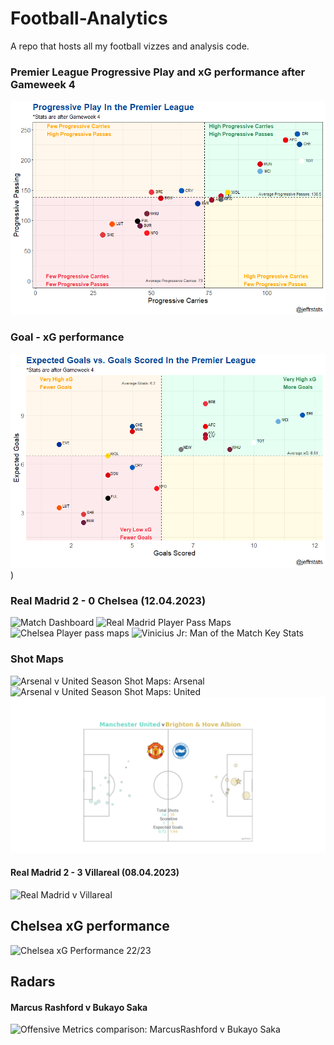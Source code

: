 # Football-Analytics
A repo that hosts all my football vizzes and analysis code.

### Premier League Progressive Play and xG performance after Gameweek 4

![Progressive Play in the Premier League](https://raw.githubusercontent.com/jeffreyohene/Football-Analytics/main/The%20Curious%20Case%20of%20Chelsea%20-%20Article/plots/progressive_play.png)

### Goal - xG performance
![G-xG Performance](https://raw.githubusercontent.com/jeffreyohene/Football-Analytics/main/The%20Curious%20Case%20of%20Chelsea%20-%20Article/plots/xg_gols.png))

### Real Madrid 2 - 0 Chelsea (12.04.2023)
![Match Dashboard](https://media.licdn.com/dms/image/D4D22AQEfNVFMrB5-5w/feedshare-shrink_2048_1536/0/1681493299931?e=1697673600&v=beta&t=3_7Hc8eKWsFl-CHdKAicTFYPPqRWTTQZavr0HGL4WR8)
![Real Madrid Player Pass Maps](https://media.licdn.com/dms/image/D4D22AQGsIiUyFlZ8Mw/feedshare-shrink_1280/0/1681493300774?e=1697673600&v=beta&t=GRBSMIol8YzqIIPTiJoAUPDt8CGUptbrrpS2n9ycTaM)
![Chelsea Player pass maps](https://media.licdn.com/dms/image/D4D22AQH1iLPHP_D4qw/feedshare-shrink_1280/0/1681493300535?e=1697673600&v=beta&t=iAFdFnOHfR-gZrdOt_pEAMqDxloGQZF3N8XS0tbNqEU)
![Vinicius Jr: Man of the Match Key Stats](https://media.licdn.com/dms/image/D4D22AQGjS3dc3sKZwQ/feedshare-shrink_1280/0/1681493299524?e=1697673600&v=beta&t=1HRFIXMyltGPtCxxqgWgJsIfPpouVjbJVy6rsKbFtSM)

### Shot Maps
![Arsenal v United Season Shot Maps: Arsenal](https://media.licdn.com/dms/image/C4D22AQEK3j3wcSIZjw/feedshare-shrink_1280/0/1674403332966?e=1697673600&v=beta&t=qexQVKefjVZJ_lPFhwB9uTsMabUdlbH3nTCuylO9s24)
![Arsenal v United Season Shot Maps: United](https://media.licdn.com/dms/image/C4D22AQE_hePwl_ILWA/feedshare-shrink_1280/0/1674403334473?e=1697673600&v=beta&t=j0u4cwVHrKw79_D3fJec0bnJ1m_SyxYVDhzNjeoqEV8)
![Manchester United vs Brighton & Hove Albion](https://github.com/jeffreyohene/Football-Analytics/blob/main/vizzes/shotmaps/2023_2024/EPL/matchday_5/mun_bha_20230916.png)

#### Real Madrid 2 - 3 Villareal (08.04.2023)
![Real Madrid v Villareal](https://media.licdn.com/dms/image/D4D22AQHq2qN6LmD1Ww/feedshare-shrink_800/0/1681053069164?e=1697673600&v=beta&t=gp8F0NxDD85_UzPrNJ_TtmDUdAXCijrZiyDYzqUygKw)


## Chelsea xG performance
![Chelsea xG Performance 22/23](https://media.licdn.com/dms/image/C4D22AQFWZrWuewy8kA/feedshare-shrink_2048_1536/0/1679195381472?e=1697673600&v=beta&t=FUDaqMisRrINNvs1zVfAewElWPVZh6UoOZzYx5HEMbU)

## Radars

#### Marcus Rashford v Bukayo Saka
![Offensive Metrics comparison: MarcusRashford v Bukayo Saka](https://media.licdn.com/dms/image/C4D22AQH4RlHSTrJe7A/feedshare-shrink_1280/0/1674239886129?e=1697673600&v=beta&t=JEQLambPOHrOXD4UrnOnNNNUcxoRMtwn_viQZTEXxCE)
